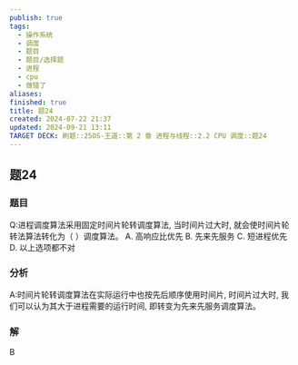 ```yaml
---
publish: true
tags:
  - 操作系统
  - 调度
  - 题目
  - 题目/选择题
  - 进程
  - cpu
  - 做错了
aliases: 
finished: true
title: 题24
created: 2024-07-22 21:37
updated: 2024-09-21 13:11
TARGET DECK: 刷题::25OS-王道::第 2 章 进程与线程::2.2 CPU 调度::题24
---
```

## 题24
### 题目
Q:进程调度算法采用固定时间片轮转调度算法, 当时间片过大时, 就会使时间片轮转法算法转化为（ ）调度算法。
A. 高响应比优先 
B. 先来先服务
C. 短进程优先 
D. 以上选项都不对
### 分析
A:时间片轮转调度算法在实际运行中也按先后顺序使用时间片, 时间片过大时, 我们可以认为其大于进程需要的运行时间, 即转变为先来先服务调度算法。
### 解
B
<!--ID: 1726714202373-->

 